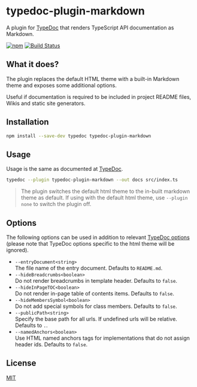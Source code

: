 # typedoc-plugin-markdown

A plugin for [TypeDoc](https://github.com/TypeStrong/typedoc) that renders TypeScript API documentation as Markdown.

[![npm](https://img.shields.io/npm/v/typedoc-plugin-markdown.svg)](https://www.npmjs.com/package/typedoc-plugin-markdown)
[![Build Status](https://github.com/tgreyuk/typedoc-plugin-markdown/actions/workflows/ci.yml/badge.svg?branch=master)](https://github.com/tgreyuk/typedoc-plugin-markdown/actions/workflows/ci.yml)


## What it does?

The plugin replaces the default HTML theme with a built-in Markdown theme and exposes some additional options.

Useful if documentation is required to be included in project README files, Wikis and static site generators.

## Installation

```bash
npm install --save-dev typedoc typedoc-plugin-markdown
```

## Usage

Usage is the same as documented at [TypeDoc](https://typedoc.org/guides/installation/#command-line-interface).

```bash
typedoc --plugin typedoc-plugin-markdown --out docs src/index.ts
```

> The plugin switches the default html theme to the in-built markdown theme as default. If using with the default html theme, use `--plugin none` to switch the plugin off.

## Options

The following options can be used in addition to relevant [TypeDoc options](https://typedoc.org/guides/options/)
(please note that TypeDoc options specific to the html theme will be ignored).

- `--entryDocument<string>`<br>
  The file name of the entry document. Defaults to `README.md`.
- `--hideBreadcrumbs<boolean>`<br>
  Do not render breadcrumbs in template header. Defaults to `false`.
- `--hideInPageTOC<boolean>`<br>
  Do not render in-page table of contents items.  Defaults to `false`.
- `--hideMembersSymbol<boolean>`<br>
  Do not add special symbols for class members.  Defaults to `false`.
- `--publicPath<string>`<br>
  Specify the base path for all urls. If undefined urls will be relative. Defaults to `.`.
- `--namedAnchors<boolean>`<br>
  Use HTML named anchors tags for implementations that do not assign header ids. Defaults to `false`.

## License

[MIT](https://github.com/tgreyuk/typedoc-plugin-markdown/blob/master/LICENSE)
